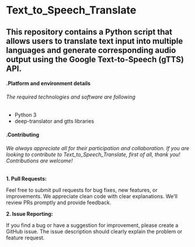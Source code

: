 # Text_to_Speech_Translate
## This repository contains a Python script that allows users to translate text input into multiple languages and generate corresponding audio output using the Google Text-to-Speech (gTTS) API.

#### .Platform and environment details
###### The required technologies and software are following
- Python 3
- deep-translator and  gtts libraries
  
#### .Contributing
###### We always appreciate all for their participation and collaboration. If you are looking to contribute to Text_to_Speech_Translate, first of all, thank you! Contributions are welcome! 
**1. Pull Requests:**

Feel free to submit pull requests for bug fixes, new features, or improvements. We appreciate clean code with clear explanations. We'll review PRs promptly and provide feedback.

**2. Issue Reporting:**

If you find a bug or have a suggestion for improvement, please create a GitHub issue. The issue description should clearly explain the problem or feature request.



